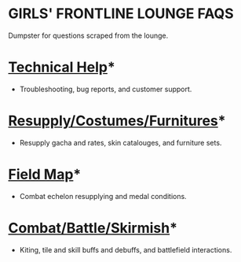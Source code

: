 # GIRLS' FRONTLINE LOUNGE FAQS

Dumpster for questions scraped from the lounge.

# [Technical Help](/GFL/technical)*
- Troubleshooting, bug reports, and customer support.

# [Resupply/Costumes/Furnitures](/GFL/resupply)*
- Resupply gacha and rates, skin catalouges, and furniture sets.

# [Field Map](/GFL/field)*
- Combat echelon resupplying and medal conditions.

# [Combat/Battle/Skirmish](/GFL/combat)*
- Kiting, tile and skill buffs and debuffs, and battlefield interactions.
